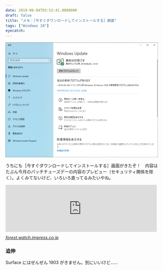 ```yaml
---
date: 2019-06-04T03:52:41.0000000
draft: false
title: "メモ：［今すぐダウンロードしてインストールする］画面"
tags: ["Windows 10"]
eyecatch: 
---
```

<p><span itemscope itemtype="http://schema.org/Photograph"><img src="20190604034949.png" alt="f:id:daruyanagi:20190604034949p:plain" title="f:id:daruyanagi:20190604034949p:plain" class="hatena-fotolife" itemprop="image"></span></p><p>うちにも［今すぐダウンロードしてインストールする］画面がきたぞ！　内容はたぶん今月のパッチチューズデーの内容のプレビュー（セキュリティ関係を除く）。よくみてないけど、いろいろ直ってるみたいやね。</p><p><iframe src="https://hatenablog-parts.com/embed?url=https%3A%2F%2Fforest.watch.impress.co.jp%2Fdocs%2Fnews%2F1187443.html" title="「May 2019 Update」に初めてのパッチ ～アップグレードに関わる問題などを修正／オプションでの先行配信" class="embed-card embed-webcard" scrolling="no" frameborder="0" style="display: block; width: 100%; height: 155px; max-width: 500px; margin: 10px 0px;"></iframe><cite class="hatena-citation"><a href="https://forest.watch.impress.co.jp/docs/news/1187443.html">forest.watch.impress.co.jp</a></cite><br />
</p>

<div class="section">
<h3>追伸</h3>
<p>Surface にはぜんぜん 1903 がきません。別にいいけど……</p>

</div>